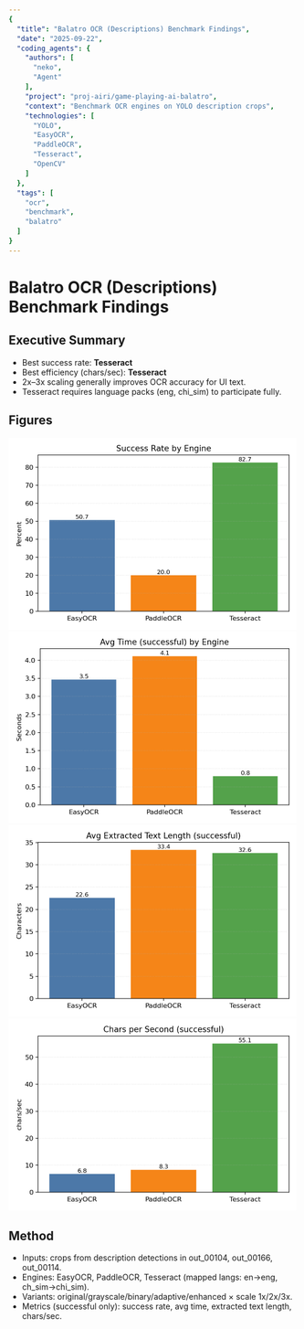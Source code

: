 ```yaml
---
{
  "title": "Balatro OCR (Descriptions) Benchmark Findings",
  "date": "2025-09-22",
  "coding_agents": {
    "authors": [
      "neko",
      "Agent"
    ],
    "project": "proj-airi/game-playing-ai-balatro",
    "context": "Benchmark OCR engines on YOLO description crops",
    "technologies": [
      "YOLO",
      "EasyOCR",
      "PaddleOCR",
      "Tesseract",
      "OpenCV"
    ]
  },
  "tags": [
    "ocr",
    "benchmark",
    "balatro"
  ]
}
---
```


# Balatro OCR (Descriptions) Benchmark Findings

## Executive Summary
- Best success rate: **Tesseract**
- Best efficiency (chars/sec): **Tesseract**
- 2x–3x scaling generally improves OCR accuracy for UI text.
- Tesseract requires language packs (eng, chi_sim) to participate fully.

## Figures
![](assets/success_rate.png)
![](assets/avg_time_success.png)
![](assets/avg_text_len_success.png)
![](assets/efficiency.png)

## Method
- Inputs: crops from description detections in out_00104, out_00166, out_00114.
- Engines: EasyOCR, PaddleOCR, Tesseract (mapped langs: en→eng, ch_sim→chi_sim).
- Variants: original/grayscale/binary/adaptive/enhanced × scale 1x/2x/3x.
- Metrics (successful only): success rate, avg time, extracted text length, chars/sec.